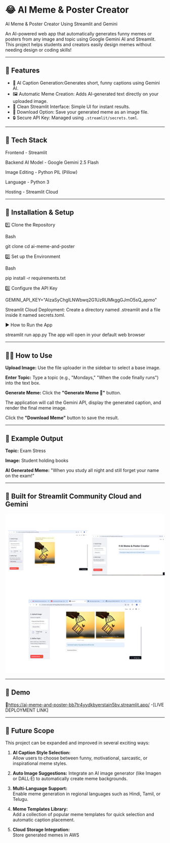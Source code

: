 # 😂 AI Meme & Poster Creator

AI Meme & Poster Creator Using Streamlit and Gemini

An AI-powered web app that automatically generates  funny memes or posters from any image and topic using Google Gemini AI and Streamlit.  
This project helps students and creators easily design memes without needing design or coding skills!

---

## 🚀 Features
- 🧠 AI Caption Generation:Generates short, funny captions using Gemini AI.  
- 🖼️ Automatic Meme Creation: Adds AI-generated text directly on your uploaded image.  
- 🎨 Clean Streamlit Interface: Simple UI for instant results.  
- 💾 Download Option: Save your generated meme as an image file.  
- 🔒 Secure API Key: Managed using `.streamlit/secrets.toml`.

---

## 🧩 Tech Stack

Frontend - Streamlit 

Backend AI Model - Google Gemini 2.5 Flash

Image Editing - Python PIL (Pillow)

Language - Python 3

Hosting - Streamlit Cloud 

---

## 🚀 Installation & Setup

1️⃣  Clone the Repository
   
   Bash
   
   git clone <your-repo-url>
   cd ai-meme-and-poster

2️⃣ Set up the Environment

Bash

pip install -r requirements.txt

3️⃣ Configure the API Key

GEMINI_API_KEY="AIzaSyChgILNWbwq2G1UzRUMkggGJmO5sQ_apmo"

Streamlit Cloud Deployment: Create a directory named .streamlit and a file inside it named secrets.toml.

▶️ How to Run the App

streamlit run app.py
The app will open in your default web browser

---

## 👨‍💻 How to Use

**Upload Image:** Use the file uploader in the sidebar to select a base image.

**Enter Topic:** Type a topic (e.g., "Mondays," "When the code finally runs") into the text box.

**Generate Meme:** Click the **"Generate Meme 🎨"** button.

The application will call the Gemini API, display the generated caption, and render the final meme image.

Click the **"Download Meme"** button to save the result.

---

## 🧠 Example Output

**Topic:** Exam Stress

**Image:** Student holding books

**AI Generated Meme:**
"When you study all night and still forget your name on the exam!"

---

## 🔑 Built for Streamlit Community Cloud and Gemini

![image alt](https://github.com/VishnupriyaS19/AI-MEME-AND-POSTER/blob/2ad61f37b06acfa41195b5d0753705d07289744b/AIMEME%20AND%20POSTER.jpg)

---

## 🎥 Demo

🔗https://ai-meme-and-poster-bb7tr4yydkbyerstain5bv.streamlit.app/ -[LIVE DEPLOYMENT LINK]


---

## 🔮 Future Scope

This project can be expanded and improved in several exciting ways:

1. **AI Caption Style Selection:**  
   Allow users to choose between funny, motivational, sarcastic, or inspirational meme styles.

2. **Auto Image Suggestions:** 
   Integrate an AI image generator (like Imagen or DALL·E) to automatically create meme backgrounds.

3. **Multi-Language Support:**  
   Enable meme generation in regional languages such as Hindi, Tamil, or Telugu.

4. **Meme Templates Library:**  
   Add a collection of popular meme templates for quick selection and automatic caption placement.

5. **Cloud Storage Integration:**  
   Store generated memes in AWS



